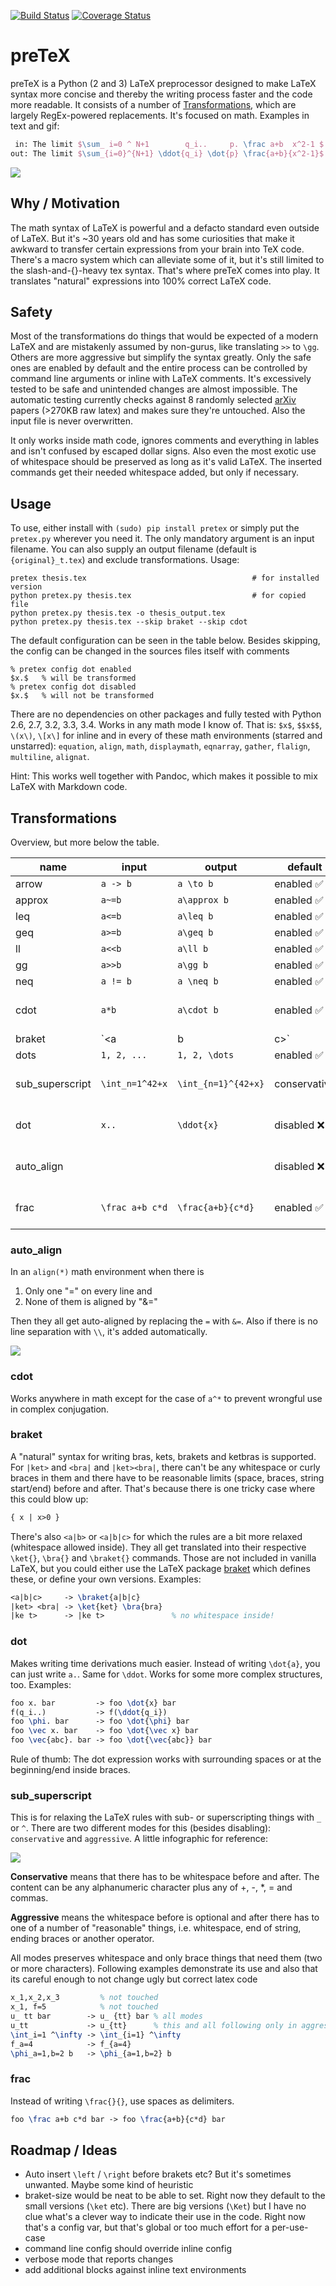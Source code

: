 [![Build Status](https://travis-ci.org/s9w/preTeX.svg?branch=master)](https://travis-ci.org/s9w/preTeX)
[![Coverage Status](https://coveralls.io/repos/s9w/preTeX/badge.png?branch=master)](https://coveralls.io/r/s9w/preTeX?branch=master) 

# preTeX

preTeX is a Python (2 and 3) LaTeX preprocessor designed to make LaTeX syntax more concise and thereby the writing process faster and the code more readable. It consists of a number of [Transformations](#transformations), which are largely RegEx-powered replacements. It's focused on math. Examples in text and gif:

```latex
 in: The limit $\sum_ i=0 ^ N+1        q_i..     p. \frac a+b  x^2-1 $
out: The limit $\sum_{i=0}^{N+1} \ddot{q_i} \dot{p} \frac{a+b}{x^2-1}$
```

![](https://raw.githubusercontent.com/s9w/preTeX/master/docs/sc.gif)

## Why / Motivation

The math syntax of LaTeX is powerful and a defacto standard even outside of LaTeX. But it's ~30 years old and has some curiosities that make it awkward to transfer certain expressions from your brain into TeX code. There's a macro system which can alleviate some of it, but it's still limited to the slash-and-{}-heavy tex syntax. That's where preTeX comes into play. It translates "natural" expressions into 100% correct LaTeX code.

## Safety

Most of the transformations do things that would be expected of a modern LaTeX and are mistakenly assumed by non-gurus, like translating `>>` to `\gg`. Others are more aggressive but simplify the syntax greatly. Only the safe ones are enabled by default and the entire process can be controlled by command line arguments or inline with LaTeX comments. It's excessively tested to be safe and unintended changes are almost impossible. The automatic testing currently checks against 8 randomly selected [arXiv](http://arxiv.org/) papers (>270KB raw latex) and makes sure they're untouched. Also the input file is never overwritten.

It only works inside math code, ignores comments and everything in lables and isn't confused by escaped dollar signs. Also even the most exotic use of whitespace should be preserved as long as it's valid LaTeX. The inserted commands get their needed whitespace added, but only if necessary.

## Usage

To use, either install with `(sudo) pip install pretex` or simply put the `pretex.py` wherever you need it. The only mandatory argument is an input filename. You can also supply an output filename (default is `{original}_t.tex`) and exclude transformations. Usage:

```
pretex thesis.tex                                     # for installed version
python pretex.py thesis.tex                           # for copied file
python pretex.py thesis.tex -o thesis_output.tex
python pretex.py thesis.tex --skip braket --skip cdot
```

The default configuration can be seen in the table below. Besides skipping, the config can be changed in the sources files itself with comments
```
% pretex config dot enabled
$x.$   % will be transformed
% pretex config dot disabled
$x.$   % will not be transformed
```

There are no dependencies on other packages and fully tested with Python 2.6, 2.7, 3.2, 3.3, 3.4. Works in any math mode I know of. That is: `$x$`, `$$x$$`, `\(x\)`, `\[x\]` for inline and in every of these math environments (starred and unstarred): `equation`, `align`, `math`, `displaymath`, `eqnarray`, `gather`, `flalign`, `multiline`, `alignat`.

Hint: This works well together with Pandoc, which makes it possible to mix LaTeX with Markdown code. 

## Transformations
Overview, but more below the table.

name  | input | output | default | notes
------------- | -----|--------|---|---
arrow  | `a -> b` | `a \to b` | enabled :white_check_mark:
approx  | `a~=b` | `a\approx b` | enabled :white_check_mark:
leq  | `a<=b` | `a\leq b` | enabled :white_check_mark:
geq  | `a>=b` | `a\geq b` | enabled :white_check_mark:
ll  | `a<<b` | `a\ll b` | enabled :white_check_mark:
gg  | `a>>b` | `a\gg b` | enabled :white_check_mark:
neq  | `a != b` | `a \neq b` | enabled :white_check_mark:
cdot  | `a*b` | `a\cdot b` | enabled :white_check_mark: | see below for more info
braket | `<a|b|c>` | `\braket{a|b|c}` | enabled :white_check_mark: | see below for more info
dots | `1, 2, ...` | `1, 2, \dots` | enabled :white_check_mark:
sub_superscript | `\int_n=1^42+x` | `\int_{n=1}^{42+x}` | conservative | see below for more info
dot | `x..` | `\ddot{x}` | disabled :x: | see below for more info
auto_align |  |  | disabled :x: | see below for more info
frac | `\frac a+b c*d` | `\frac{a+b}{c*d}` | enabled :white_check_mark: | see below for more info

### auto_align
In an `align(*)` math environment when there is

1. Only one "=" on every line and
2. None of them is aligned by "&="

Then they all get auto-aligned by replacing the `=` with `&=`. Also if there is no line separation with `\\`, it's added automatically.

![](https://raw.githubusercontent.com/s9w/preTeX/master/docs/auto_align.gif)

### cdot
Works anywhere in math except for the case of `a^*` to prevent wrongful use in complex conjugation.

### braket
A "natural" syntax for writing bras, kets, brakets and ketbras is supported. For `|ket>` and `<bra|` and `|ket><bra|`, there can't be any whitespace or curly braces in them and there have to be reasonable limits (space, braces, string start/end) before and after. That's because there is one tricky case where this could blow up:

```latex
{ x | x>0 }
```

There's also `<a|b>` or `<a|b|c>` for which the rules are a bit more relaxed (whitespace allowed inside). They all get translated into their respective `\ket{}`, `\bra{}` and `\braket{}` commands. Those are not included in vanilla LaTeX, but you could either use the LaTeX package [braket](http://mirror.selfnet.de/tex-archive/macros/latex/contrib/braket/braket.pdf) which defines these, or define your own versions. Examples:

```latex
<a|b|c>     -> \braket{a|b|c}
|ket> <bra| -> \ket{ket} \bra{bra}
|ke t>      -> |ke t>               % no whitespace inside!
```

### dot
Makes writing time derivations much easier. Instead of writing `\dot{a}`, you can just write `a.`. Same for `\ddot`. Works for some more complex structures, too. Examples:

```latex
foo x. bar         -> foo \dot{x} bar
f(q_i..)           -> f(\ddot{q_i})
foo \phi. bar      -> foo \dot{\phi} bar
foo \vec x. bar    -> foo \dot{\vec x} bar
foo \vec{abc}. bar -> foo \dot{\vec{abc}} bar
```

Rule of thumb: The dot expression works with surrounding spaces or at the beginning/end inside braces.

### sub_superscript
This is for relaxing the LaTeX rules with sub- or superscripting things with `_` or `^`. There are two different modes for this (besides disabling): `conservative` and `aggressive`. A little infographic for reference:

![](https://raw.githubusercontent.com/s9w/preTeX/master/docs/sub_superscript.png)

**Conservative** means that there has to be whitespace before and after. The content can be any alphanumeric character plus any of +, -, *, = and commas.

**Aggressive** means the whitespace before is optional and after there has to one of a number of "reasonable" things, i.e. whitespace, end of string, ending braces or another operator.

All modes preserves whitespace and only brace things that need them (two or more characters). Following examples demonstrate its use and also that its careful enough to not change ugly but correct latex code

```latex
x_1,x_2,x_3         % not touched
x_1, f=5            % not touched
u_ tt bar        -> u_ {tt} bar % all modes
u_tt             -> u_{tt}      % this and all following only in aggressive!
\int_i=1 ^\infty -> \int_{i=1} ^\infty
f_a=4            -> f_{a=4}
\phi_a=1,b=2 b   -> \phi_{a=1,b=2} b 
```

### frac
Instead of writing `\frac{}{}`, use spaces as delimiters.

```latex
foo \frac a+b c*d bar -> foo \frac{a+b}{c*d} bar
```

## Roadmap / Ideas

- Auto insert `\left` / `\right` before brakets etc? But it's sometimes unwanted. Maybe some kind of heuristic
- braket-size would be neat to be able to set. Right now they default to the small versions (`\ket` etc). There are big versions (`\Ket`) but I have no clue what's a clever way to indicate their use in the code. Right now that's a config var, but that's global or too much effort for a per-use-case
- command line config should override inline config
- verbose mode that reports changes
- add additional blocks against inline text environments